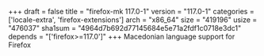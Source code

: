 +++
draft = false
title = "firefox-mk 117.0-1"
version = "117.0-1"
categories = ['locale-extra', 'firefox-extensions']
arch = "x86_64"
size = "419196"
usize = "476037"
sha1sum = "4964d7b692d77145684e5e71a2fdf1c0718e3dc1"
depends = "['firefox>=117.0']"
+++
Macedonian language support for Firefox